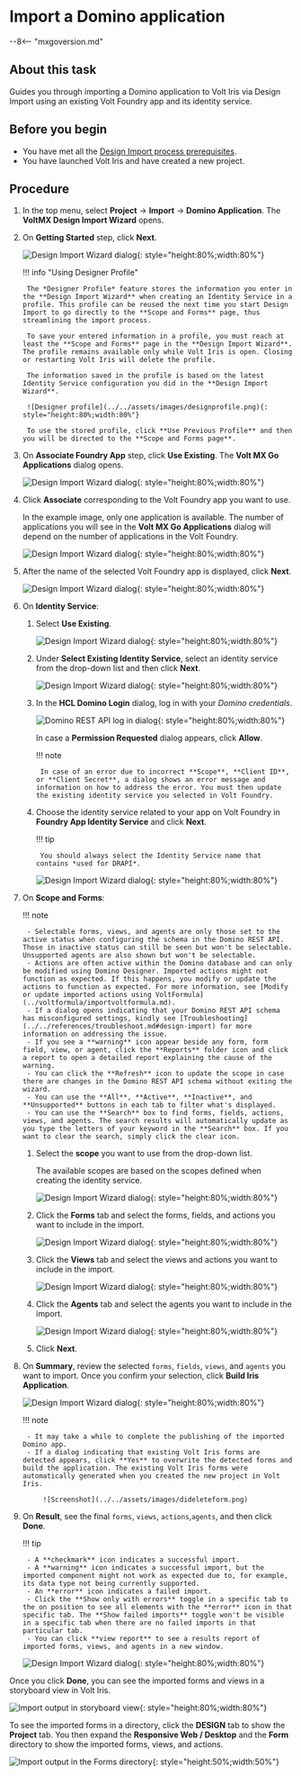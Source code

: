 # Import a Domino application 

--8<-- "mxgoversion.md"

## About this task

Guides you through importing a Domino application to Volt Iris via Design Import using an existing Volt Foundry app and its identity service.

## Before you begin

- You have met all the [Design Import process prerequisites](../../tutorials/designimport.md#before-you-begin).  
- You have launched Volt Iris and have created a new project.

## Procedure

1. In the top menu, select **Project** &rarr; **Import** &rarr; **Domino Application**. The **VoltMX Design Import Wizard** opens.

2. On **Getting Started** step, click **Next**.

    ![Design Import Wizard dialog](../../assets/images/diwizard.png){: style="height:80%;width:80%"}

    !!! info "Using Designer Profile"

        The *Designer Profile* feature stores the information you enter in the **Design Import Wizard** when creating an Identity Service in a profile. This profile can be reused the next time you start Design Import to go directly to the **Scope and Forms** page, thus streamlining the import process.

        To save your entered information in a profile, you must reach at least the **Scope and Forms** page in the **Design Import Wizard**. The profile remains available only while Volt Iris is open. Closing or restarting Volt Iris will delete the profile.
        
        The information saved in the profile is based on the latest Identity Service configuration you did in the **Design Import Wizard**.

        ![Designer profile](../../assets/images/designprofile.png){: style="height:80%;width:80%"}

        To use the stored profile, click **Use Previous Profile** and then you will be directed to the **Scope and Forms page**. 
        

3. On **Associate Foundry App** step, click **Use Existing**. The **Volt MX Go Applications** dialog opens.

    ![Design Import Wizard dialog](../../assets/images/difoundryapp.png){: style="height:80%;width:80%"}

4. Click **Associate** corresponding to the Volt Foundry app you want to use.

    In the example image, only one application is available. The number of applications you will see in the **Volt MX Go Applications** dialog will depend on the number of applications in the Volt Foundry.

    ![Design Import Wizard dialog](../../assets/images/diassociate.png){: style="height:80%;width:80%"}

5. After the name of the selected Volt Foundry app is displayed, click **Next**.

    ![Design Import Wizard dialog](../../assets/images/difoundrybackend.png){: style="height:80%;width:80%"}

6. On **Identity Service**:

    1. Select **Use Existing**.

        ![Design Import Wizard dialog](../../assets/images/diexistdrapi.png){: style="height:80%;width:80%"}

    2. Under **Select Existing Identity Service**, select an identity service from the drop-down list and then click **Next**.

        ![Design Import Wizard dialog](../../assets/images/didrapi.png){: style="height:80%;width:80%"}

    3. In the **HCL Domino Login** dialog, log in with your *Domino credentials*.

        ![Domino REST API log in dialog](../../assets/images/dicredential.png){: style="height:80%;width:80%"}

        In case a **Permission Requested** dialog appears, click **Allow**.

        !!! note

            In case of an error due to incorrect **Scope**, **Client ID**, or **Client Secret**, a dialog shows an error message and information on how to address the error. You must then update the existing identity service you selected in Volt Foundry.

    4. Choose the identity service related to your app on Volt Foundry in **Foundry App Identity Service** and click **Next**.

        !!! tip

            You should always select the Identity Service name that contains *used for DRAPI*.

        ![Design Import Wizard dialog](../../assets/images/difoundry.png){: style="height:80%;width:80%"}

7. On **Scope and Forms**:

    !!! note

        - Selectable forms, views, and agents are only those set to the active status when configuring the schema in the Domino REST API. Those in inactive status can still be seen but won't be selectable. Unsupported agents are also shown but won't be selectable. 
        - Actions are often active within the Domino database and can only be modified using Domino Designer. Imported actions might not function as expected. If this happens, you modify or update the actions to function as expected. For more information, see [Modify or update imported actions using VoltFormula](../voltformula/importvoltformula.md).
        - If a dialog opens indicating that your Domino REST API schema has misconfigured settings, kindly see [Troubleshooting](../../references/troubleshoot.md#design-import) for more information on addressing the issue.
        - If you see a **warning** icon appear beside any form, form field, view, or agent, click the **Reports** folder icon and click a report to open a detailed report explaining the cause of the warning.
        - You can click the **Refresh** icon to update the scope in case there are changes in the Domino REST API schema without exiting the wizard.
        - You can use the **All**, **Active**, **Inactive**, and **Unsupported** buttons in each tab to filter what's displayed.
        - You can use the **Search** box to find forms, fields, actions, views, and agents. The search results will automatically update as you type the letters of your keyword in the **Search** box. If you want to clear the search, simply click the clear icon.

    1. Select the **scope** you want to use from the drop-down list.

        The available scopes are based on the scopes defined when creating the identity service.  

        ![Design Import Wizard dialog](../../assets/images/discope.png){: style="height:80%;width:80%"}

    1. Click the **Forms** tab and select the forms, fields, and actions you want to include in the import.

        ![Design Import Wizard dialog](../../assets/images/discopeform.png){: style="height:80%;width:80%"}

    1. Click the **Views** tab and select the views and actions you want to include in the import.

        ![Design Import Wizard dialog](../../assets/images/didbviews.png){: style="height:80%;width:80%"}

    1. Click the **Agents** tab and select the agents you want to include in the import.

        ![Design Import Wizard dialog](../../assets/images/diagents.png){: style="height:80%;width:80%"}

    1. Click **Next**.

8. On **Summary**, review the selected `forms`, `fields`, `views`, and `agents` you want to import. Once you confirm your selection, click **Build Iris Application**.

    ![Design Import Wizard dialog](../../assets/images/disummary.png){: style="height:80%;width:80%"}

    !!! note

        - It may take a while to complete the publishing of the imported Domino app.
        - If a dialog indicating that existing Volt Iris forms are detected appears, click **Yes** to overwrite the detected forms and build the application. The existing Volt Iris forms were automatically generated when you created the new project in Volt Iris. 

            ![Screenshot](../../assets/images/dideleteform.png)

9. On **Result**, see the final `forms`, `views`, `actions`,`agents`, and then click **Done**.

    !!! tip

        - A **checkmark** icon indicates a successful import.  
        - A **warning** icon indicates a successful import, but the imported component might not work as expected due to, for example, its data type not being currently supported. 
        - An **error** icon indicates a failed import. 
        - Click the **Show only with errors** toggle in a specific tab to the on position to see all elements with the **error** icon in that specific tab. The **Show failed imports** toggle won't be visible in a specific tab when there are no failed imports in that particular tab.
        - You can click **view report** to see a results report of imported forms, views, and agents in a new window.

    ![Design Import Wizard dialog](../../assets/images/diresult.png){: style="height:80%;width:80%"}

Once you click **Done**, you can see the imported forms and views in a storyboard view in Volt Iris.

![Import output in storyboard view](../../assets/images/dioutput.png){: style="height:80%;width:80%"}

To see the imported forms in a directory, click the **DESIGN** tab to show the **Project** tab. You then expand the **Responsive Web / Desktop** and the **Form** directory to show the imported forms, views, and actions.

![Import output in the Forms directory](../../assets/images/dioutput1.png){: style="height:50%;width:50%"}